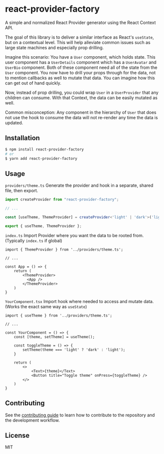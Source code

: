 # react-provider-factory

A simple and normalized React Provider generator using the React Context API.

The goal of this library is to deliver a similar interface as React's `useState`, but on a contextual level. This will help alleviate common issues such as large state machines and especially prop drilling. 

Imagine this scenario: You have a `User` component, which holds state. This user component has a `UserDetails` component which has a `UserAvatar` and `UserBio` component. Both of these component need all of the state from the `User` component. You now have to drill your props through for the data, not to mention callbacks as well to mutate that data. You can imagine how this can get out of hand quickly. 

Now, instead of prop drilling, you could wrap `User` in a `UserProvider` that any children can consume. With that Context, the data can be easily mutated as well. 

Common misconception: Any component in the hierarchy of `User` that does not use the hook to consume the data will not re-render any time the data is updated. 

## Installation

```sh
$ npm install react-provider-factory
# or
$ yarn add react-provider-factory
```

## Usage

`providers/theme.ts`
Generate the provider and hook in a separate, shared file, then export.
```ts
import createProvider from "react-provider-factory";

// ...

const [useTheme, ThemeProvider] = createProvider<'light' | 'dark'>('light');

export { useTheme, ThemeProvider };
```

`index.ts`
Import Provider where you want the data to be rooted from. (Typically `index.ts` if global)
```tsx
import { ThemeProvider } from '../providers/theme.ts';

// ...

const App = () => {
    return (
        <ThemeProvider>
          <App />
        </ThemeProvider>
    )
}
```

`YourComponent.tsx`
Import hook where needed to access and mutate data. (Works the exact same way as `useState`)
```tsx
import { useTheme } from '../providers/theme.ts';

// ...

const YourComponent = () => {
    const [theme, setTheme] = useTheme();

    const toggleTheme = () => {
        setTheme(theme === 'light' ? 'dark' : 'light');
    }

    return (
        <>
            <Text>{theme}</Text>
            <Button title="Toggle theme" onPress={toggleTheme} />
        </>
    )
}
```

## Contributing

See the [contributing guide](CONTRIBUTING.md) to learn how to contribute to the repository and the development workflow.

## License

MIT
